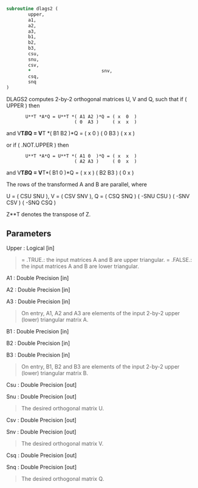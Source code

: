 ```fortran
subroutine dlags2 (
		upper,
		a1,
		a2,
		a3,
		b1,
		b2,
		b3,
		csu,
		snu,
		csv,
		*                          snv,
		csq,
		snq
)
```

 DLAGS2 computes 2-by-2 orthogonal matrices U, V and Q, such
 that if ( UPPER ) then

           U**T *A*Q = U**T *( A1 A2 )*Q = ( x  0  )
                             ( 0  A3 )     ( x  x  )
 and
           V**T*B*Q = V**T *( B1 B2 )*Q = ( x  0  )
                            ( 0  B3 )     ( x  x  )

 or if ( .NOT.UPPER ) then

           U**T *A*Q = U**T *( A1 0  )*Q = ( x  x  )
                             ( A2 A3 )     ( 0  x  )
 and
           V**T*B*Q = V**T*( B1 0  )*Q = ( x  x  )
                           ( B2 B3 )     ( 0  x  )

 The rows of the transformed A and B are parallel, where

   U = (  CSU  SNU ), V = (  CSV SNV ), Q = (  CSQ   SNQ )
       ( -SNU  CSU )      ( -SNV CSV )      ( -SNQ   CSQ )

 Z**T denotes the transpose of Z.


## Parameters
Upper : Logical [in]
> = .TRUE.: the input matrices A and B are upper triangular.
> = .FALSE.: the input matrices A and B are lower triangular.

A1 : Double Precision [in]

A2 : Double Precision [in]

A3 : Double Precision [in]
> On entry, A1, A2 and A3 are elements of the input 2-by-2
> upper (lower) triangular matrix A.

B1 : Double Precision [in]

B2 : Double Precision [in]

B3 : Double Precision [in]
> On entry, B1, B2 and B3 are elements of the input 2-by-2
> upper (lower) triangular matrix B.

Csu : Double Precision [out]

Snu : Double Precision [out]
> The desired orthogonal matrix U.

Csv : Double Precision [out]

Snv : Double Precision [out]
> The desired orthogonal matrix V.

Csq : Double Precision [out]

Snq : Double Precision [out]
> The desired orthogonal matrix Q.

